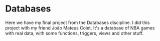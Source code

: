 # Databases
Here we have my final project from the Databases discipline. I did this project with my friend João Mateus Colet. It's a database of NBA games with real data, with some functions, triggers, views and other stuff.
